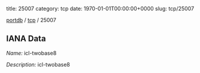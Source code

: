 title: 25007
category: tcp
date: 1970-01-01T00:00:00+0000
slug: tcp/25007

[portdb](/) / [tcp](/category/tcp.html) / 25007


## IANA Data

_Name:_ icl-twobase8

_Description:_ icl-twobase8

